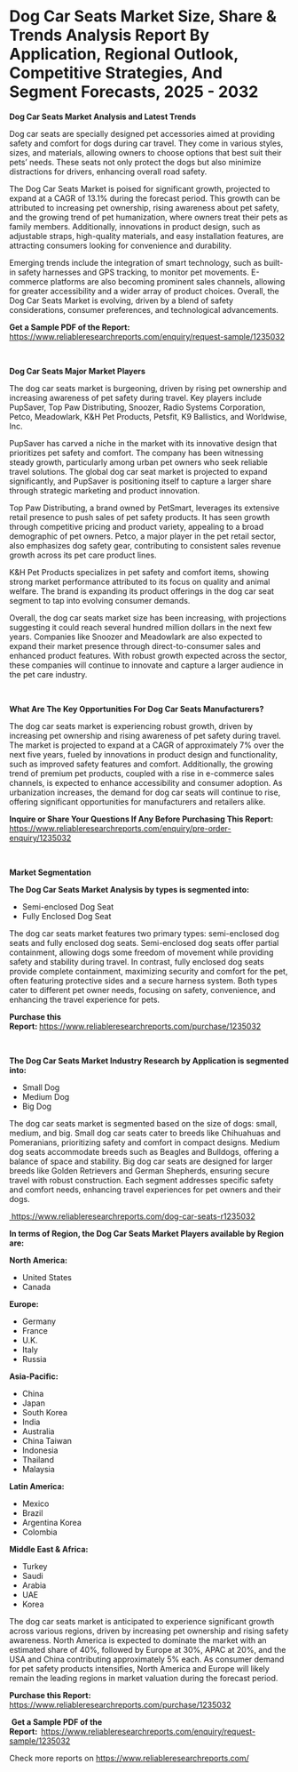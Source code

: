 <p><h1>Dog Car Seats Market Size, Share & Trends Analysis Report By Application, Regional Outlook, Competitive Strategies, And Segment Forecasts, 2025 - 2032</h1></p><p><strong>Dog Car Seats Market Analysis and Latest Trends</strong></p>
<p><p>Dog car seats are specially designed pet accessories aimed at providing safety and comfort for dogs during car travel. They come in various styles, sizes, and materials, allowing owners to choose options that best suit their pets’ needs. These seats not only protect the dogs but also minimize distractions for drivers, enhancing overall road safety.</p><p>The Dog Car Seats Market is poised for significant growth, projected to expand at a CAGR of 13.1% during the forecast period. This growth can be attributed to increasing pet ownership, rising awareness about pet safety, and the growing trend of pet humanization, where owners treat their pets as family members. Additionally, innovations in product design, such as adjustable straps, high-quality materials, and easy installation features, are attracting consumers looking for convenience and durability.</p><p>Emerging trends include the integration of smart technology, such as built-in safety harnesses and GPS tracking, to monitor pet movements. E-commerce platforms are also becoming prominent sales channels, allowing for greater accessibility and a wider array of product choices. Overall, the Dog Car Seats Market is evolving, driven by a blend of safety considerations, consumer preferences, and technological advancements.</p></p>
<p><strong>Get a Sample PDF of the Report:&nbsp;</strong> <a href="https://www.reliableresearchreports.com/enquiry/request-sample/1235032?utm_campaign=2098&utm_medium=2&utm_source=Github&utm_content=ia&utm_term=06022025&utm_id=dog-car-seats">https://www.reliableresearchreports.com/enquiry/request-sample/1235032</a></p>
<p>&nbsp;</p>
<p><strong>Dog Car Seats Major Market Players</strong></p>
<p><p>The dog car seats market is burgeoning, driven by rising pet ownership and increasing awareness of pet safety during travel. Key players include PupSaver, Top Paw Distributing, Snoozer, Radio Systems Corporation, Petco, Meadowlark, K&H Pet Products, Petsfit, K9 Ballistics, and Worldwise, Inc.</p><p>PupSaver has carved a niche in the market with its innovative design that prioritizes pet safety and comfort. The company has been witnessing steady growth, particularly among urban pet owners who seek reliable travel solutions. The global dog car seat market is projected to expand significantly, and PupSaver is positioning itself to capture a larger share through strategic marketing and product innovation.</p><p>Top Paw Distributing, a brand owned by PetSmart, leverages its extensive retail presence to push sales of pet safety products. It has seen growth through competitive pricing and product variety, appealing to a broad demographic of pet owners. Petco, a major player in the pet retail sector, also emphasizes dog safety gear, contributing to consistent sales revenue growth across its pet care product lines.</p><p>K&H Pet Products specializes in pet safety and comfort items, showing strong market performance attributed to its focus on quality and animal welfare. The brand is expanding its product offerings in the dog car seat segment to tap into evolving consumer demands.</p><p>Overall, the dog car seats market size has been increasing, with projections suggesting it could reach several hundred million dollars in the next few years. Companies like Snoozer and Meadowlark are also expected to expand their market presence through direct-to-consumer sales and enhanced product features. With robust growth expected across the sector, these companies will continue to innovate and capture a larger audience in the pet care industry.</p></p>
<p>&nbsp;</p>
<p><strong>What Are The Key Opportunities For Dog Car Seats Manufacturers?</strong></p>
<p><p>The dog car seats market is experiencing robust growth, driven by increasing pet ownership and rising awareness of pet safety during travel. The market is projected to expand at a CAGR of approximately 7% over the next five years, fueled by innovations in product design and functionality, such as improved safety features and comfort. Additionally, the growing trend of premium pet products, coupled with a rise in e-commerce sales channels, is expected to enhance accessibility and consumer adoption. As urbanization increases, the demand for dog car seats will continue to rise, offering significant opportunities for manufacturers and retailers alike.</p></p>
<p><strong>Inquire or Share Your Questions If Any Before Purchasing This Report:</strong> <a href="https://www.reliableresearchreports.com/enquiry/pre-order-enquiry/1235032?utm_campaign=2098&utm_medium=2&utm_source=Github&utm_content=ia&utm_term=06022025&utm_id=dog-car-seats">https://www.reliableresearchreports.com/enquiry/pre-order-enquiry/1235032</a></p>
<p>&nbsp;</p>
<p><strong>Market Segmentation</strong></p>
<p><strong>The Dog Car Seats Market Analysis by types is segmented into:</strong></p>
<p><ul><li>Semi-enclosed Dog Seat</li><li>Fully Enclosed Dog Seat</li></ul></p>
<p><p>The dog car seats market features two primary types: semi-enclosed dog seats and fully enclosed dog seats. Semi-enclosed dog seats offer partial containment, allowing dogs some freedom of movement while providing safety and stability during travel. In contrast, fully enclosed dog seats provide complete containment, maximizing security and comfort for the pet, often featuring protective sides and a secure harness system. Both types cater to different pet owner needs, focusing on safety, convenience, and enhancing the travel experience for pets.</p></p>
<p><strong>Purchase this Report:&nbsp;</strong><a href="https://www.reliableresearchreports.com/purchase/1235032?utm_campaign=2098&utm_medium=2&utm_source=Github&utm_content=ia&utm_term=06022025&utm_id=dog-car-seats">https://www.reliableresearchreports.com/purchase/1235032</a></p>
<p>&nbsp;</p>
<p><strong>The Dog Car Seats Market Industry Research by Application is segmented into:</strong></p>
<p><ul><li>Small Dog</li><li>Medium Dog</li><li>Big Dog</li></ul></p>
<p><p>The dog car seats market is segmented based on the size of dogs: small, medium, and big. Small dog car seats cater to breeds like Chihuahuas and Pomeranians, prioritizing safety and comfort in compact designs. Medium dog seats accommodate breeds such as Beagles and Bulldogs, offering a balance of space and stability. Big dog car seats are designed for larger breeds like Golden Retrievers and German Shepherds, ensuring secure travel with robust construction. Each segment addresses specific safety and comfort needs, enhancing travel experiences for pet owners and their dogs.</p></p>
<p><a href="https://www.reliableresearchreports.com/dog-car-seats-r1235032?utm_campaign=2098&utm_medium=2&utm_source=Github&utm_content=ia&utm_term=06022025&utm_id=dog-car-seats">&nbsp;https://www.reliableresearchreports.com/dog-car-seats-r1235032</a></p>
<p><strong>In terms of Region, the Dog Car Seats Market Players available by Region are:</strong></p>
<p>
    <p> <strong> North America: </strong>
        <ul>
            <li>United States</li>
            <li>Canada</li>
        </ul>
        </p> 
    <p> <strong> Europe: </strong>
        <ul>
            <li>Germany</li>
            <li>France</li>
            <li>U.K.</li>
            <li>Italy</li>
            <li>Russia</li>
        </ul>
        </p> 
    <p> <strong> Asia-Pacific: </strong>
        <ul>
            <li>China</li>
            <li>Japan</li>
            <li>South Korea</li>
            <li>India</li>
            <li>Australia</li>
            <li>China Taiwan</li>
            <li>Indonesia</li>
            <li>Thailand</li>
            <li>Malaysia</li>
        </ul>
        </p> 
    <p> <strong> Latin America: </strong>
        <ul>
            <li>Mexico</li>
            <li>Brazil</li>
            <li>Argentina Korea</li>
            <li>Colombia</li>
        </ul>
        </p> 
    <p> <strong> Middle East & Africa: </strong>
        <ul>
            <li>Turkey</li>
            <li>Saudi</li>
            <li>Arabia</li>
            <li>UAE</li>
            <li>Korea</li>
        </ul>
    </p>
    </p>
<p><p>The dog car seats market is anticipated to experience significant growth across various regions, driven by increasing pet ownership and rising safety awareness. North America is expected to dominate the market with an estimated share of 40%, followed by Europe at 30%, APAC at 20%, and the USA and China contributing approximately 5% each. As consumer demand for pet safety products intensifies, North America and Europe will likely remain the leading regions in market valuation during the forecast period.</p></p>
<p><strong>Purchase this Report: </strong><a href="https://www.reliableresearchreports.com/purchase/1235032?utm_campaign=2098&utm_medium=2&utm_source=Github&utm_content=ia&utm_term=06022025&utm_id=dog-car-seats">https://www.reliableresearchreports.com/purchase/1235032</a></p>
<p>&nbsp;<strong>Get a Sample PDF of the Report:&nbsp;&nbsp;</strong><a href="https://www.reliableresearchreports.com/enquiry/request-sample/1235032?utm_campaign=2098&utm_medium=2&utm_source=Github&utm_content=ia&utm_term=06022025&utm_id=dog-car-seats">https://www.reliableresearchreports.com/enquiry/request-sample/1235032</a></p>
<p><strong></strong></p>
<p>Check more reports on <a href="https://www.reliableresearchreports.com/?utm_campaign=2098&utm_medium=2&utm_source=Github&utm_content=ia&utm_term=06022025&utm_id=dog-car-seats">https://www.reliableresearchreports.com/</a></p>